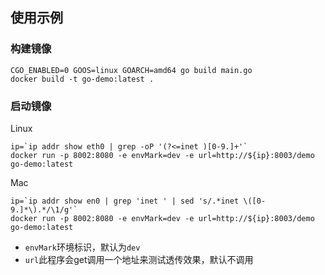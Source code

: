 ## 使用示例

### 构建镜像

```
CGO_ENABLED=0 GOOS=linux GOARCH=amd64 go build main.go
docker build -t go-demo:latest .
```

### 启动镜像

Linux

```
ip=`ip addr show eth0 | grep -oP '(?<=inet )[0-9.]+'`
docker run -p 8002:8080 -e envMark=dev -e url=http://${ip}:8003/demo go-demo:latest
```

Mac

```
ip=`ip addr show en0 | grep 'inet ' | sed 's/.*inet \([0-9.]*\).*/\1/g'`
docker run -p 8002:8080 -e envMark=dev -e url=http://${ip}:8003/demo go-demo:latest
```

- `envMark`环境标识，默认为`dev`
- `url`此程序会get调用一个地址来测试透传效果，默认不调用